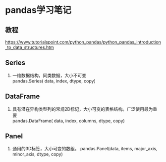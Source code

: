 # pandas学习笔记
## 教程 
https://www.tutorialspoint.com/python_pandas/python_pandas_introduction_to_data_structures.htm
## Series
1. 一维数据结构，同类数据，大小不可变  
pandas.Series( data, index, dtype, copy)
## DataFrame
1. 具有潜在异构类型列的常规2D标记，大小可变的表格结构。广泛使用最为重要  
pandas.DataFrame( data, index, columns, dtype, copy)
## Panel
1. 通用的3D标签，大小可变的数组。
pandas.Panel(data, items, major_axis, minor_axis, dtype, copy)
